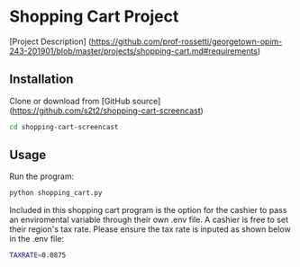 # Shopping Cart Project
[Project Description]
(https://github.com/prof-rossetti/georgetown-opim-243-201901/blob/master/projects/shopping-cart.md#requirements)

## Installation
Clone or download from [GitHub source] (https://github.com/s2t2/shopping-cart-screencast)

```sh
cd shopping-cart-screencast
```


## Usage
Run the program:

```sh
python shopping_cart.py
```

Included in this shopping cart program is the option for the cashier to pass an enviromental variable through their own .env file. A cashier is free to set their region's tax rate. Please ensure the tax rate is inputed as shown below in the .env file:

```sh
TAXRATE=0.0875
```